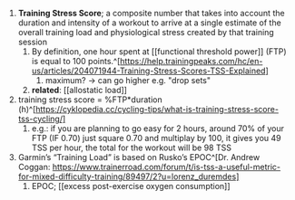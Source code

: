 1. **Training Stress Score**; a composite number that takes into account the duration and intensity of a workout to arrive at a single estimate of the overall training load and physiological stress created by that training session
	1. By definition, one hour spent at [[functional threshold power]] (FTP) is equal to 100 points.^[https://help.trainingpeaks.com/hc/en-us/articles/204071944-Training-Stress-Scores-TSS-Explained]
		1. maximum? → can go higher e.g. "drop sets"
	2. **related**: [[allostatic load]]
2. training stress score = %FTP*duration (h)^[https://cyklopedia.cc/cycling-tips/what-is-training-stress-score-tss-cycling/]
	1. e.g.:
if you are planning to go easy for 2 hours, around 70% of your FTP (IF 0.70) just square 0.70 and multiplay by 100, it gives you 49 TSS per hour, the total for the workout will be 98 TSS
3. Garmin’s “Training Load” is based on Rusko’s EPOC^[Dr. Andrew Coggan: https://www.trainerroad.com/forum/t/is-tss-a-useful-metric-for-mixed-difficulty-training/89497/2?u=lorenz_duremdes]
	1. EPOC; [[excess post-exercise oxygen consumption]]